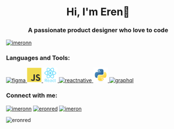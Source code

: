 <h1 align="center">Hi, I'm Eren👋</h1>
<h3 align="center">A passionate product designer who love to code</h3>

<p align="left"> <a href="https://twitter.com/imeronn" target="blank"><img src="https://img.shields.io/twitter/follow/imeronn?logo=twitter&style=for-the-badge" alt="imeronn" /></a> </p>

<h3 align="left">Languages and Tools:</h3>
<p align="left"> 
   <a href="https://www.figma.com/" target="_blank" rel="noreferrer"> 
  <img src="https://www.vectorlogo.zone/logos/figma/figma-icon.svg" alt="figma" width="40" height="40"/> 
  </a> 
   <a href="https://developer.mozilla.org/en-US/docs/Web/JavaScript" target="_blank" rel="noreferrer"> 
  <img src="https://raw.githubusercontent.com/devicons/devicon/master/icons/javascript/javascript-original.svg" alt="javascript" width="40" height="40"/>   </a>
  <a href="https://reactjs.org/" target="_blank" rel="noreferrer"> 
    <img src="https://raw.githubusercontent.com/devicons/devicon/master/icons/react/react-original-wordmark.svg" alt="react" width="40" height="40"/>    </a> 
  <a href="https://reactnative.dev/" target="_blank" rel="noreferrer"> 
  <img src="https://reactnative.dev/img/header_logo.svg" alt="reactnative" width="40" height="40"/> 
  </a> 
   <a href="https://www.python.org" target="_blank" rel="noreferrer"> <img src="https://raw.githubusercontent.com/devicons/devicon/master/icons/python/python-original.svg" alt="python" width="40" height="40"/> 
  </a>
  <a href="https://graphql.org" target="_blank" rel="noreferrer"> 
  <img src="https://www.vectorlogo.zone/logos/graphql/graphql-icon.svg" alt="graphql" width="40" height="40"/> 
  </a> 
</p>

<h3 align="left">Connect with me:</h3>
<p align="left">
<a href="https://twitter.com/imeronn" target="blank"><img align="center" src="https://raw.githubusercontent.com/rahuldkjain/github-profile-readme-generator/master/src/images/icons/Social/twitter.svg" alt="imeronn" height="30" width="40" /></a>
<a href="https://linkedin.com/in/eronred" target="blank"><img align="center" src="https://raw.githubusercontent.com/rahuldkjain/github-profile-readme-generator/master/src/images/icons/Social/linked-in-alt.svg" alt="eronred" height="30" width="40" /></a>
<a href="https://dribbble.com/imeron" target="blank"><img align="center" src="https://raw.githubusercontent.com/rahuldkjain/github-profile-readme-generator/master/src/images/icons/Social/dribbble.svg" alt="imeron" height="30" width="40" /></a>
</p>


<!-- 
<p>
  <img align="left" src="https://github-readme-stats.vercel.app/api/top-langs?username=eronred&show_icons=true&locale=en&layout=compact" alt="eronred" /></p>

<p>&nbsp;<img align="center" src="https://github-readme-stats.vercel.app/api?username=eronred&show_icons=true&locale=en" alt="eronred" /></p>

<p><img align="center" src="https://github-readme-streak-stats.herokuapp.com/?user=eronred&" alt="eronred" /></p>
-->
<p align="left"> <img src="https://komarev.com/ghpvc/?username=eronred&label=Profile%20views&color=0e75b6&style=flat" alt="eronred" /> </p>
